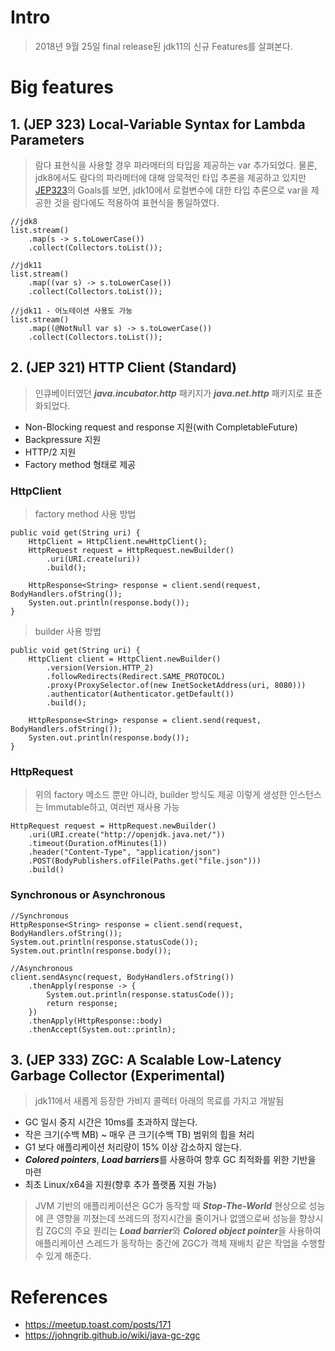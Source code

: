 # Intro
> 2018년 9월 25일 final release된 jdk11의 신규 Features를 살펴본다.
# Big features
## 1. (JEP 323) Local-Variable Syntax for Lambda Parameters
> 람다 표현식을 사용할 경우 파라메터의 타입을 제공하는 var 추가되었다.
> 물론, jdk8에서도 람다의 파라메터에 대해 암묵적인 타입 추론을 제공하고 있지만
> [JEP323](http://openjdk.java.net/jeps/323)의 Goals를 보면,
> jdk10에서 로컬변수에 대한 타입 추론으로 var을 제공한 것을 람다에도 적용하여 표현식을 통일하였다.
~~~
//jdk8
list.stream()
    .map(s -> s.toLowerCase())
    .collect(Collectors.toList());

//jdk11
list.stream()
    .map((var s) -> s.toLowerCase())
    .collect(Collectors.toList());

//jdk11 - 어노테이션 사용도 가능
list.stream()
    .map((@NotNull var s) -> s.toLowerCase())
    .collect(Collectors.toList());
~~~
## 2. (JEP 321) HTTP Client (Standard)
> 인큐베이터였던 ***java.incubator.http*** 패키지가 ***java.net.http*** 패키지로 표준화되었다.
* Non-Blocking request and response 지원(with CompletableFuture)
* Backpressure 지원
* HTTP/2 지원
* Factory method 형태로 제공
### HttpClient
> factory method 사용 방법
~~~
public void get(String uri) {
    HttpClient = HttpClient.newHttpClient();
    HttpRequest request = HttpRequest.newBuilder()
        .uri(URI.create(uri))
        .build();

    HttpResponse<String> response = client.send(request, BodyHandlers.ofString());
    Systen.out.println(response.body());
}
~~~
> builder 사용 방법
~~~
public void get(String uri) {
    HttpClient client = HttpClient.newBuilder()
        .version(Version.HTTP_2)
        .followRedirects(Redirect.SAME_PROTOCOL)
        .proxy(ProxySelector.of(new InetSocketAddress(uri, 8080)))
        .authenticator(Authenticator.getDefault())
        .build();

    HttpResponse<String> response = client.send(request, BodyHandlers.ofString());
    Systen.out.println(response.body());
}
~~~
### HttpRequest
> 위의 factory 메소드 뿐만 아니라, builder 방식도 제공
> 이렇게 생성한 인스턴스는 Immutable하고, 여러번 재사용 가능
~~~
HttpRequest request = HttpRequest.newBuilder()
    .uri(URI.create("http://openjdk.java.net/"))
    .timeout(Duration.ofMinutes(1))
    .header("Content-Type", "application/json")
    .POST(BodyPublishers.ofFile(Paths.get("file.json")))
    .build()
~~~
### Synchronous or Asynchronous
~~~
//Synchronous
HttpResponse<String> response = client.send(request, BodyHandlers.ofString());
System.out.println(response.statusCode());
System.out.println(response.body());

//Asynchronous
client.sendAsync(request, BodyHandlers.ofString())
    .thenApply(response -> { 
        System.out.println(response.statusCode());
        return response; 
    })
    .thenApply(HttpResponse::body)
    .thenAccept(System.out::println);
~~~
## 3. (JEP 333) ZGC: A Scalable Low-Latency Garbage Collector (Experimental)
> jdk11에서 새롭게 등장한 가비지 콜렉터
> 아래의 목료를 가지고 개발됨
* GC 일시 중지 시간은 10ms를 초과하지 않는다.
* 작은 크기(수백 MB) ~ 매우 큰 크기(수백 TB) 범위의 힙을 처리
* G1 보다 애플리케이션 처리량이 15% 이상 감소하지 않는다.
* ***Colored pointers***, ***Load barriers***를 사용하여 향후 GC 최적화를 위한 기반을 마련
* 최초 Linux/x64을 지원(향후 추가 플랫폼 지원 가능)
> JVM 기반의 애플리케이션은 GC가 동작할 때 ***Stop-The-World*** 현상으로 성능에 큰 영향을 끼쳤는데
> 쓰레드의 정지시간을 줄이거나 없앰으로써 성능을 향상시킴
> ZGC의 주요 원리는 ***Load barrier***와 ***Colored object pointer***을 사용하여
> 애플리케이션 스레드가 동작하는 중간에 ZGC가 객체 재배치 같은 작업을 수행할 수 있게 해준다.
# References
* https://meetup.toast.com/posts/171
* https://johngrib.github.io/wiki/java-gc-zgc
